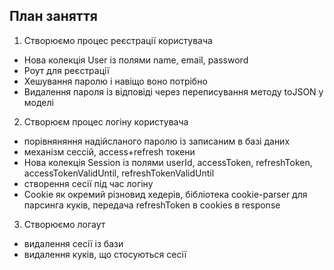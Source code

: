 ## План заняття

1. Створюємо процес реєстрації користувача

- Нова колекція User із полями name, email, password
- Роут для реєстрації
- Хешування паролю і навіщо воно потрібно
- Видалення пароля із відповіді через переписування методу toJSON у моделі

2. Створюєм процес логіну користувача

- порівняняння надійсланого паролю із записаним в базі даних
- механізм сессій, access+refresh токени
- Нова колекція Session із полями userId, accessToken, refreshToken, accessTokenValidUntil, refreshTokenValidUntil
- створення сесії під час логіну
- Cookie як окремий різновид хедерів, бібліотека cookie-parser для парсинга куків, передача refreshToken в cookies в response

3. Створюємо логаут

- видалення сесії із бази
- видалення куків, що стосуються сесії
